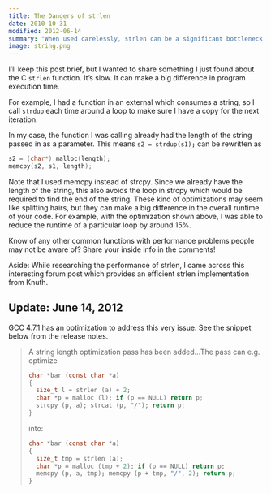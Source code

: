```yaml
---
title: The Dangers of strlen
date: 2010-10-31
modified: 2012-06-14
summary: "When used carelessly, strlen can be a significant bottleneck in an application doing heavy string manipulation."
image: string.png
---
```


I’ll keep this post brief, but I wanted to share something I just found about the C `strlen` function. It’s slow. It can make a big difference in program execution time.

For example, I had a function in an external which consumes a string, so I call `strdup` each time around a loop to make sure I have a copy for the next iteration.

In my case, the function I was calling already had the length of the string passed in as a parameter. This means `s2 = strdup(s1);` can be rewritten as

~~~ c
s2 = (char*) malloc(length);
memcpy(s2, s1, length);
~~~

Note that I used memcpy instead of strcpy.
Since we already have the length of the string, this also avoids the loop in strcpy which would be required to find the end of the string.
These kind of optimizations may seem like splitting hairs, but they can make a big difference in the overall runtime of your code.
For example, with the optimization shown above, I was able to reduce the runtime of a particular loop by around 15%.

Know of any other common functions with performance problems people may not be aware of? Share your inside info in the comments!

Aside: While researching the performance of strlen, I came across this interesting forum post which provides an efficient strlen implementation from Knuth.

## Update: June 14, 2012

GCC 4.7.1 has an optimization to address this very issue. See the snippet below from the release notes.

> A string length optimization pass has been added…The pass can e.g. optimize
>
> ~~~ c
> char *bar (const char *a)
> {
>   size_t l = strlen (a) + 2;
>   char *p = malloc (l); if (p == NULL) return p;
>   strcpy (p, a); strcat (p, "/"); return p;
> }
> ~~~
>
> into:
>
> ~~~ c
> char *bar (const char *a)
> {
>   size_t tmp = strlen (a);
>   char *p = malloc (tmp + 2); if (p == NULL) return p;
>   memcpy (p, a, tmp); memcpy (p + tmp, "/", 2); return p;
> }
> ~~~
